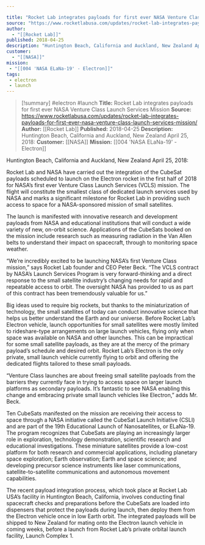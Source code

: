 ```yaml
---

title: "Rocket Lab integrates payloads for first ever NASA Venture Class Launch Services Mission "
source: "https://www.rocketlabusa.com/updates/rocket-lab-integrates-payloads-for-first-ever-nasa-venture-class-launch-services-mission/"
author:
  - "[[Rocket Lab]]"
published: 2018-04-25
description: "Huntington Beach, California and Auckland, New Zealand April 25, 2018:"
customer:
  - "[[NASA]]"
mission:
 - "[[004 'NASA ELaNa-19' - Electron]]"
tags:
 - electron
 - launch
---
```

>[!summary]
#electron #launch
**Title:** Rocket Lab integrates payloads for first ever NASA Venture Class Launch Services Mission 
**Source:** https://www.rocketlabusa.com/updates/rocket-lab-integrates-payloads-for-first-ever-nasa-venture-class-launch-services-mission/
**Author:** [[Rocket Lab]]
**Published:** 2018-04-25
**Description:** Huntington Beach, California and Auckland, New Zealand April 25, 2018:
**Customer:** [[NASA]]
**Mission:** [[004 'NASA ELaNa-19' - Electron]]

Huntington Beach, California and Auckland, New Zealand April 25, 2018:

Rocket Lab and NASA have carried out the integration of the CubeSat payloads scheduled to launch on the Electron rocket in the first half of 2018 for NASA’s first ever Venture Class Launch Services (VCLS) mission. The flight will constitute the smallest class of dedicated launch services used by NASA and marks a significant milestone for Rocket Lab in providing such access to space for a NASA-sponsored mission of small satellites.

The launch is manifested with innovative research and development payloads from NASA and educational institutions that will conduct a wide variety of new, on-orbit science. Applications of the CubeSats booked on the mission include research such as measuring radiation in the Van Allen belts to understand their impact on spacecraft, through to monitoring space weather.

“We’re incredibly excited to be launching NASA’s first Venture Class mission,” says Rocket Lab founder and CEO Peter Beck. “The VCLS contract by NASA’s Launch Services Program is very forward-thinking and a direct response to the small satellite industry’s changing needs for rapid and repeatable access to orbit. The oversight NASA has provided to us as part of this contract has been tremendously valuable for us.”

Big ideas used to require big rockets, but thanks to the miniaturization of technology, the small satellites of today can conduct innovative science that helps us better understand the Earth and our universe. Before Rocket Lab’s Electron vehicle, launch opportunities for small satellites were mostly limited to rideshare-type arrangements on large launch vehicles, flying only when space was available on NASA and other launches. This can be impractical for some small satellite payloads, as they are at the mercy of the primary payload’s schedule and desired orbit. Rocket Lab’s Electron is the only private, small launch vehicle currently flying to orbit and offering the dedicated flights tailored to these small payloads.

“Venture Class launches are about freeing small satellite payloads from the barriers they currently face in trying to access space on larger launch platforms as secondary payloads. It’s fantastic to see NASA enabling this change and embracing private small launch vehicles like Electron,” adds Mr. Beck.

Ten CubeSats manifested on the mission are receiving their access to space through a NASA initiative called the CubeSat Launch Initiative (CSLI) and are part of the 19th Educational Launch of Nanosatellites, or ELaNa-19. The program recognizes that CubeSats are playing an increasingly larger role in exploration, technology demonstration, scientific research and educational investigations. These miniature satellites provide a low-cost platform for both research and commercial applications, including planetary space exploration; Earth observation; Earth and space science; and developing precursor science instruments like laser communications, satellite-to-satellite communications and autonomous movement capabilities.

The recent payload integration process, which took place at Rocket Lab USA’s facility in Huntington Beach, California, involves conducting final spacecraft checks and preparations before the CubeSats are loaded into dispensers that protect the payloads during launch, then deploy them from the Electron vehicle once in low Earth orbit. The integrated payloads will be shipped to New Zealand for mating onto the Electron launch vehicle in coming weeks, before a launch from Rocket Lab’s private orbital launch facility, Launch Complex 1.